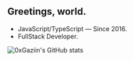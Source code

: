 ## Greetings, world.

- JavaScript/TypeScript — Since 2016.
- FullStack Developer.

![0xGaziin's GitHub stats](https://github-readme-stats.vercel.app/api?username=0xGaziin&show_icons=true&theme=tokyonight)
